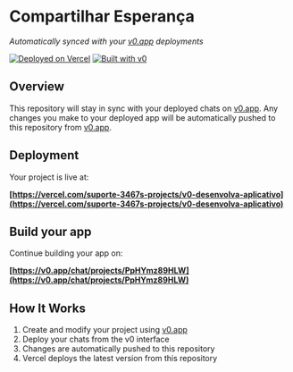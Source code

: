 # Compartilhar Esperança

*Automatically synced with your [v0.app](https://v0.app) deployments*

[![Deployed on Vercel](https://img.shields.io/badge/Deployed%20on-Vercel-black?style=for-the-badge&logo=vercel)](https://vercel.com/suporte-3467s-projects/v0-desenvolva-aplicativo)
[![Built with v0](https://img.shields.io/badge/Built%20with-v0.app-black?style=for-the-badge)](https://v0.app/chat/projects/PpHYmz89HLW)

## Overview

This repository will stay in sync with your deployed chats on [v0.app](https://v0.app).
Any changes you make to your deployed app will be automatically pushed to this repository from [v0.app](https://v0.app).

## Deployment

Your project is live at:

**[https://vercel.com/suporte-3467s-projects/v0-desenvolva-aplicativo](https://vercel.com/suporte-3467s-projects/v0-desenvolva-aplicativo)**

## Build your app

Continue building your app on:

**[https://v0.app/chat/projects/PpHYmz89HLW](https://v0.app/chat/projects/PpHYmz89HLW)**

## How It Works

1. Create and modify your project using [v0.app](https://v0.app)
2. Deploy your chats from the v0 interface
3. Changes are automatically pushed to this repository
4. Vercel deploys the latest version from this repository
